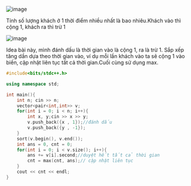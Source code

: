 ![image](https://github.com/Llam-a/Practice_Cpp/assets/115911041/32bfac5c-0210-4f7e-bd0d-5cd6a72fd36b)

Tính số lượng khách ở 1 thời điểm nhiều nhất là bao nhiêu.Khách vào thì cộng 1, khách ra thì trừ 1

![image](https://github.com/Llam-a/Practice_Cpp/assets/115911041/99958f66-0b10-4a3d-9645-e0fb7382e4e0)

Idea bài này, mình đánh dấu là thời gian vào là cộng 1, ra là trừ 1. Sắp xếp tăng dần dựa theo thời gian vào, ví dụ mỗi lần khách vào ta sẽ cộng 1 vào biến, cập nhật liên tục tất cả thời gian.Cuối cùng sử dụng max.

```cpp
#include<bits/stdc++.h>

using namespace std;

int main(){
    int n; cin >> n;
    vector<pair<int,int>> v;
    for(int i = 0; i < n; i++){
        int x, y;cin >> x >> y;
        v.push_back({x , 1});//đánh dấu 
        v.push_back({y , -1});
    }
    sort(v.begin(), v.end());
    int ans = 0, cnt = 0;
    for(int i = 0; i < v.size(); i++){
        ans += v[i].second;//duyệt hết tất cả thời gian
        cnt = max(cnt, ans);// cập nhật liên tục
    }
    cout << cnt << endl;
}
```


